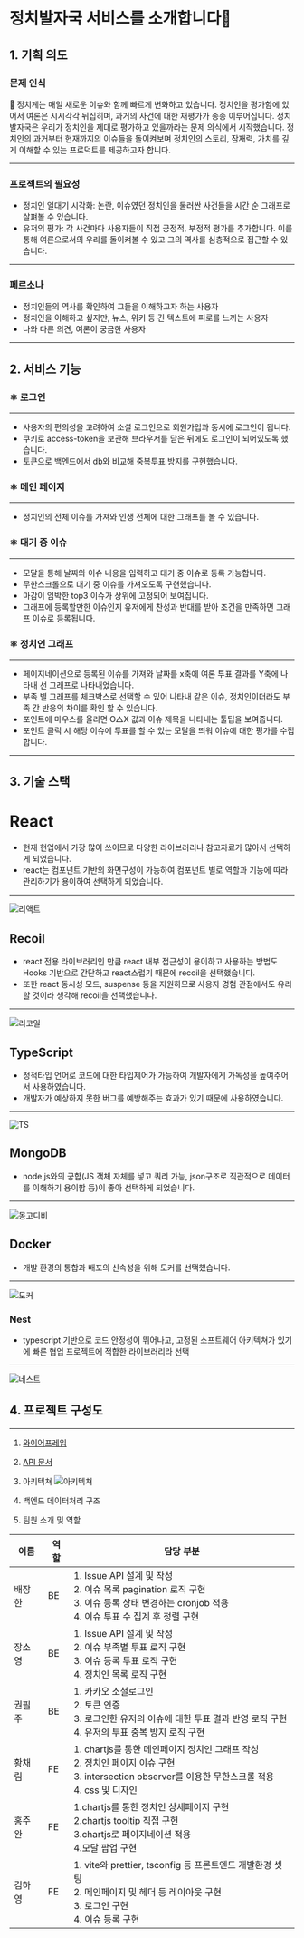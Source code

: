 # 정치발자국 서비스를 소개합니다🙌

## 1. 기획 의도
### 문제 인식

<aside>
🧐 정치계는 매일 새로운 이슈와 함께 빠르게 변화하고 있습니다. 정치인을 평가함에 있어서 여론은 시시각각 뒤집히며, 과거의 사건에 대한 재평가가 종종 이루어집니다. 
정치발자국은 우리가 정치인을 제대로 평가하고 있을까라는 문제 의식에서 시작했습니다. 정치인의 과거부터 현재까지의 이슈들을 돌이켜보며 정치인의 스토리, 잠재력, 가치를 깊게 이해할 수 있는 프로덕트를 제공하고자 합니다.

</aside>

---

### 프로젝트의 필요성

- 정치인 일대기 시각화: 논란, 이슈였던 정치인을 둘러싼 사건들을 시간 순 그래프로 살펴볼 수 있습니다.
- 유저의 평가: 각 사건마다 사용자들이 직접 긍정적, 부정적 평가를 추가합니다. 이를 통해 여론으로서의 우리를 돌이켜볼 수 있고 그의 역사를 심층적으로 접근할 수 있습니다.

---

### 페르소나

- 정치인들의 역사를 확인하여 그들을 이해하고자 하는 사용자
- 정치인을 이해하고 싶지만, 뉴스, 위키 등 긴 텍스트에 피로를 느끼는 사용자
- 나와 다른 의견, 여론이 궁금한 사용자

---

## 2. 서비스 기능

### ⚛ 로그인

---

- 사용자의 편의성을 고려하여 소셜 로그인으로 회원가입과 동시에 로그인이 됩니다.
- 쿠키로 access-token을 보관해 브라우저를 닫은 뒤에도 로그인이 되어있도록 했습니다.
- 토큰으로 백엔드에서 db와 비교해 중복투표 방지를 구현했습니다.

### ⚛ 메인 페이지

---

- 정치인의 전체 이슈를 가져와 인생 전체에 대한 그래프를 볼 수 있습니다.

### ⚛ 대기 중 이슈

---

- 모달을 통해 날짜와 이슈 내용을 입력하고 대기 중 이슈로 등록 가능합니다.
- 무한스크롤으로 대기 중 이슈를 가져오도록 구현했습니다.
- 마감이 임박한 top3 이슈가 상위에 고정되어 보여집니다.
- 그래프에 등록할만한 이슈인지 유저에게 찬성과 반대를 받아 조건을 만족하면 그래프 이슈로 등록됩니다.

### ⚛ 정치인 그래프

---

- 페이지네이션으로 등록된 이슈를 가져와 날짜를 x축에 여론 투표 결과를 Y축에 나타내 선 그래프로 나타내었습니다.
- 부족 별 그래프를 체크박스로 선택할 수 있어 나타내 같은 이슈, 정치인이더라도 부족 간 반응의 차이를 확인 할 수 있습니다.
- 포인트에 마우스를 올리면 O△X 값과 이슈 제목을 나타내는 툴팁을 보여줍니다.
- 포인트 클릭 시 해당 이슈에 투표를 할 수 있는 모달을 띄워 이슈에 대한 평가를 수집합니다.

---

## 3. 기술 스택

# React

- 현재 현업에서 가장 많이 쓰이므로 다양한 라이브러리나 참고자료가 많아서 선택하게 되었습니다.
- react는 컴포넌트 기반의 화면구성이 가능하여 컴포넌트 별로 역할과 기능에 따라 관리하기가 용이하여 선택하게 되었습니다.

---

![리액트](https://user-images.githubusercontent.com/73901433/187951266-0c401322-cd81-4b98-8f1d-56a9b0484296.png)

## Recoil

- react 전용 라이브러리인 만큼 react 내부 접근성이 용이하고 사용하는 방법도 Hooks 기반으로 간단하고 react스럽기 때문에 recoil을 선택했습니다.
- 또한 react 동시성 모드, suspense 등을 지원하므로 사용자 경험 관점에서도 유리할 것이라 생각해 recoil을 선택했습니다.

---
![리코일](https://user-images.githubusercontent.com/73901433/187951273-01040c1d-4c9c-48e4-8fa1-1b82bc0be35c.png)

## TypeScript

- 정적타입 언어로 코드에 대한 타입제어가 가능하여 개발자에게 가독성을 높여주어서 사용하였습니다.
- 개발자가 예상하지 못한 버그를 예방해주는 효과가 있기 때문에 사용하였습니다.

---
![TS](https://user-images.githubusercontent.com/73901433/187951242-0b3cf935-ec5d-4fa8-9107-638ff36ad9af.png)

## MongoDB

- node.js와의 궁합(JS 객체 자체를 넣고 쿼리 가능, json구조로 직관적으로 데이터를 이해하기 용이함 등)이 좋아 선택하게 되었습니다.

---
![몽고디비](https://user-images.githubusercontent.com/73901433/187951279-be874459-be13-4635-8463-7b9026284593.png)
## Docker

- 개발 환경의 통합과 배포의 신속성을 위해 도커를 선택했습니다.

---
![도커](https://user-images.githubusercontent.com/73901433/187951257-528cc372-c9e8-4df9-b472-d2c0caf6920d.png)

### Nest

- typescript 기반으로 코드 안정성이 뛰어나고, 고정된 소프트웨어 아키텍쳐가 있기에 빠른 협업 프로젝트에 적합한 라이브러리라 선택

---
![네스트](https://user-images.githubusercontent.com/73901433/187951250-b4c3bd74-a64c-4eff-b610-617f4edd97d0.png)


## 4. 프로젝트 구성도

---
 1. [와이어프레임](https://www.figma.com/embed?embed_host=notion&url=https%3A%2F%2Fwww.figma.com%2Ffile%2FhxRdK7tAlhO9maj57ZVcTf%2F%25EC%2599%2580%25EC%259D%25B4%25EC%2596%25B4%25ED%2594%2584%25EB%25A0%2588%25EC%259E%2584%3Fnode-id%3D33%253A9)
    
 2. [API 문서](https://documenter.getpostman.com/view/20906923/VUqrMwaw)
    
 3. 아키텍쳐
![아키텍쳐](https://user-images.githubusercontent.com/73901433/187951285-bb3d5ce7-16e6-4d01-9fb5-523e06632596.png)

 4. 백엔드 데이터처리 구조
    
    
2. 팀원 소개 및 역할 

| 이름 | 역할 | 담당 부분 |
| --- | --- | --- |
| 배장한 | BE | 1. Issue API 설계 및 작성 <br> 2. 이슈 목록 pagination 로직 구현 <br> 3. 이슈 등록 상태 변경하는 cronjob 적용 <br> 4. 이슈 투표 수 집계 후 정렬 구현  |
| 장소영 | BE | 1. Issue API 설계 및 작성 <br> 2. 이슈 부족별 투표 로직 구현 <br> 3. 이슈 등록 투표 로직 구현 <br> 4. 정치인 목록 로직 구현 |
| 권필주 | BE | 1. 카카오 소셜로그인 <br> 2. 토큰 인증 <br> 3. 로그인한 유저의 이슈에 대한 투표 결과 반영 로직 구현 <br> 4. 유저의 투표 중복 방지 로직 구현 |
| 황채림 | FE | 1. chartjs를 통한 메인페이지 정치인 그래프 작성 <br> 2. 정치인 페이지 이슈 구현 <br> 3. intersection observer를 이용한 무한스크롤 적용 <br> 4. css 및 디자인 |
| 홍주완 | FE | 1.chartjs를 통한 정치인 상세페이지 구현 <br> 2.chartjs tooltip 직접 구현 <br> 3.chartjs로 페이지네이션 적용 <br> 4.모달 팝업 구현 |
| 김하영 | FE | 1. vite와 prettier, tsconfig 등 프론트엔드 개발환경 셋팅 <br> 2. 메인페이지 및 헤더 등 레이아웃 구현 <br> 3. 로그인 구현 <br> 4. 이슈 등록 구현 |
